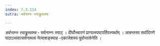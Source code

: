 ```yaml
---
index: 7.3.114
sutra: सर्वनाम्नः स्याड्ढ्रस्वश्च

---
```

_सर्वनाम्नः स्याड्ढ्रस्वश्च_ - सर्वनाम्नः स्याट् । दीर्घोच्चारणं प्राग्वत्स्पष्टपर्तिपत्त्यर्थाम् । आबन्तस्य सर्वादिगणे पाठाऽभावात्सर्वनामत्वं नेत्याशङ्क्याह -एकाजेशस्य पूर्वान्तत्वेनेति ।